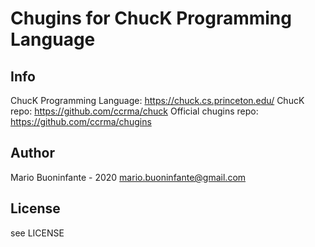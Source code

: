 # Chugins for ChucK Programming Language

## Info
ChucK Programming Language: https://chuck.cs.princeton.edu/
ChucK repo: https://github.com/ccrma/chuck
Official chugins repo: https://github.com/ccrma/chugins

## Author
Mario Buoninfante - 2020
mario.buoninfante@gmail.com

## License
see LICENSE
